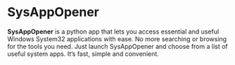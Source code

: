 # SysAppOpener
**SysAppOpener** is a python app that lets you access essential and useful Windows System32 applications with ease. No more searching or browsing for the tools you need. Just launch SysAppOpener and choose from a list of useful system apps. It’s fast, simple and convenient.
